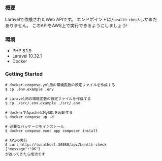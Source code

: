 ### 概要

Laravelで作成されたWeb APIです。
エンドポイントは`/health-check`しかまだありません。
このAPIをAWS上で実行できるようにしましょう!

### 環境

- PHP 8.1.9
- Laravel 10.32.1
- Docker

### Getting Started

```shell
# docker-compose.yml用の環境変数の設定ファイルを作成する
$ cp .env.example .env

# Laravel用の環境変数の設定ファイルを作成する
$ cp ./src/.env.example ./src/.env

# dockerでApacheとMySQLを起動する
$ docker compose up -d

# 必要なパッケージをインストール
$ docker compose exec app composer install

# APIの実行
$ curl http://localhost:30080/api/health-check
{"message":"OK"}
が返ってきたら成功です

```
